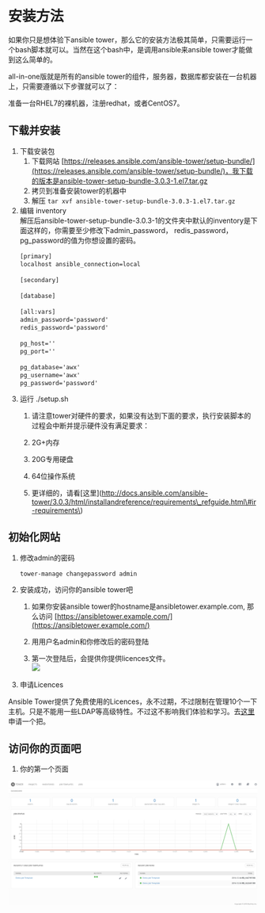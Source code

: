 # 安装方法

如果你只是想体验下ansible tower，那么它的安装方法极其简单，只需要运行一个bash脚本就可以。当然在这个bash中，是调用ansible来ansible tower才能做到这么简单的。

all-in-one版就是所有的ansible tower的组件，服务器，数据库都安装在一台机器上，只需要遵循以下步骤就可以了：

准备一台RHEL7的裸机器，注册redhat，或者CentOS7。

## 下载并安装

1. 下载安装包
   1. 下载网站 [https://releases.ansible.com/ansible-tower/setup-bundle/](https://releases.ansible.com/ansible-tower/setup-bundle/)，我下载的版本是ansible-tower-setup-bundle-3.0.3-1.el7.tar.gz
   2. 拷贝到准备安装tower的机器中
   3. 解压
      `tar xvf ansible-tower-setup-bundle-3.0.3-1.el7.tar.gz`
2. 编辑 inventory  
    解压后ansible-tower-setup-bundle-3.0.3-1的文件夹中默认的inventory是下面这样的，你需要至少修改下admin_password， redis_password， pg_password的值为你想设置的密码。
   ```
   [primary]
   localhost ansible_connection=local

   [secondary]

   [database]

   [all:vars]
   admin_password='password'
   redis_password='password'

   pg_host=''
   pg_port=''

   pg_database='awx'
   pg_username='awx'
   pg_password='password'
   ```
3. 运行 ./setup.sh  
   1. 请注意tower对硬件的要求，如果没有达到下面的要求，执行安装脚本的过程会中断并提示硬件没有满足要求：

   1. 2G+内存

   2. 20G专用硬盘

   3. 64位操作系统

   4. 更详细的，请看\[这里\]\(http://docs.ansible.com/ansible-tower/3.0.3/html/installandreference/requirements\_refguide.html\#ir-requirements\)

## 初始化网站

1. 修改admin的密码

   ```
   tower-manage changepassword admin
   ```

2. 安装成功，访问你的ansible tower吧

   1. 如果你安装ansible tower的hostname是ansibletower.example.com, 那么访问 [https://ansibletower.example.com/](https://ansibletower.example.com/)

   2. 用用户名admin和你修改后的密码登陆

   3. 第一次登陆后，会提供你提供licences文件。  
      ![](http://docs.ansible.com/ansible-tower/latest/html/userguide/_images/no-license.png)

3. 申请Licences

Ansible Tower提供了免费使用的Licences，永不过期，不过限制在管理10个一下主机。只是不能用一些LDAP等高级特性。不过这不影响我们体验和学习。去[这里](https://www.ansible.com/license)申请一个把。

## 访问你的页面吧

1. 你的第一个页面

![](/tower/main_dashboard.png)
